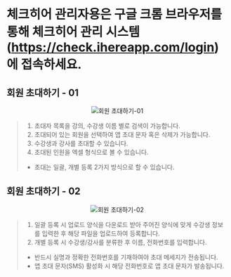 # 체크히어 관리자용은 구글 크롬 브라우저를 통해 체크히어 관리 시스템 (https://check.ihereapp.com/login) 에 접속하세요.
## 회원 초대하기 - 01

<p align = "center">
<img alt="회원 초대하기-01" src="https://github.com/user-attachments/assets/5d56b06f-e536-44cc-94a6-3325543635c1">
<p/>


>1. 초대자 목록을 강의, 수강생 이름 별로 검색이 가능합니다.
>2. 초대되어 있는 회원을 선택하여 앱 초대 문자 혹은 삭제가 가능합니다.
>3. 수강생과 강사를 초대할 수 있습니다.
>4. 초대된 인원을 엑셀 형식으로 볼 수 있습니다.
> * 초대는 일괄, 개별 등록 2가지 방식으로 할 수 있습니다.

## 회원 초대하기 - 02

<p align = "center">
<img alt="회원 초대하기-02" src="https://github.com/user-attachments/assets/8588ebc4-e1c1-4518-95a3-5b9843fc8d0e">
<p/>

>1. 일괄 등록 시 업로드 양식을 다운로드 받아 주어진 양식에 맞게 수강생 정보를 입력한 후 해당 파일을 업로드하여 등록합니다.
>3. 개별 등록 시 수강생/강사를 분류한 후 이름, 전화번호를 입력합니다.
> * 반드시 실명과 정확한 전화번호를 기재하여야 초대 메세지가 전송됩니다.
> * 앱 초대 문자(SMS) 활성화 시 해당 전화번호로 앱 초대 문자가 발송됩니다.


